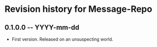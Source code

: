 # Revision history for Message-Repo

## 0.1.0.0 -- YYYY-mm-dd

* First version. Released on an unsuspecting world.
